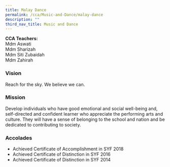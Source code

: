```yaml
---
title: Malay Dance
permalink: /cca/Music-and-Dance/malay-dance
description: ""
third_nav_title: Music and Dance
---
```

**CCA Teachers:**   
Mdm Aswati    
Mdm Sharizah   
Mdm Siti Zubaidah   
Mdm Zahirah   

### Vision
Reach for the sky. We believe we can.

### Mission
Develop individuals who have good emotional and social well-being and, self-directed and confident learner who appreciate the performing arts and culture. They will have a sense of belonging to the school and nation and be dedicated to contributing to society.


### Accolades
* Achieved Certificate of Accomplishment in SYF 2018
* Achieved Certificate of Distinction in SYF 2016
* Achieved Certificate of Distinction in SYF 2014